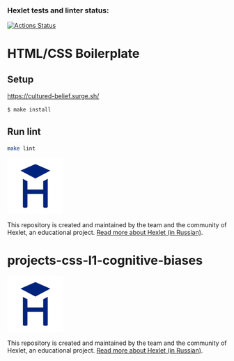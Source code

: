 ### Hexlet tests and linter status:
[![Actions Status](https://github.com/Aresla/layout-designer-project-lvl1/workflows/hexlet-check/badge.svg)](https://github.com/Aresla/layout-designer-project-lvl1/actions)

# HTML/CSS Boilerplate

## Setup

https://cultured-belief.surge.sh/

```sh
$ make install
```

## Run lint

```sh
make lint
```

[![Hexlet Ltd. logo](https://raw.githubusercontent.com/Hexlet/assets/master/images/hexlet_logo128.png)](https://ru.hexlet.io/pages/about?utm_source=github&utm_medium=link&utm_campaign=nodejs-package)

This repository is created and maintained by the team and the community of Hexlet, an educational project. [Read more about Hexlet (in Russian)](https://ru.hexlet.io/pages/about?utm_source=github&utm_medium=link&utm_campaign=nodejs-package).

# projects-css-l1-cognitive-biases

[![Hexlet Ltd. logo](https://raw.githubusercontent.com/Hexlet/assets/master/images/hexlet_logo128.png)](https://ru.hexlet.io/pages/about?utm_source=github&utm_medium=link&utm_campaign=php-eloquent-blog)

This repository is created and maintained by the team and the community of Hexlet, an educational project. [Read more about Hexlet (in Russian)](https://ru.hexlet.io/pages/about?utm_source=github&utm_medium=link&utm_campaign=php-eloquent-blog).

